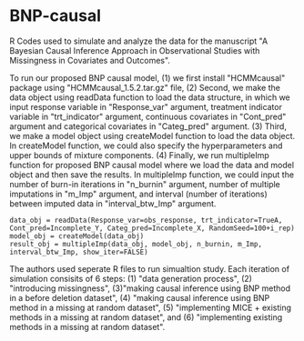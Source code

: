 # BNP-causal
R Codes used to simulate and analyze the data for the manuscript "A Bayesian Causal Inference Approach in Observational Studies with Missingness in Covariates and Outcomes".


To run our proposed BNP causal model, (1) we first install "HCMMcausal" package using "HCMMcausal_1.5.2.tar.gz" file, (2) Second, we make the data object using readData function to load the data structure, in which we input response variable in "Response_var" argument, treatment indicator variable in "trt_indicator" argument, continuous covariates in "Cont_pred" argument and categorical covariates in "Categ_pred" argument. (3) Third, we make a model object using createModel function to load the data object. In createModel function, we could also specify the hyperparameters and upper bounds of mixture components. (4) Finally, we run multipleImp function for proposed BNP causal model where we load the data and model object and then save the results. In multipleImp function, we could input the number of burn-in iterations in "n_burnin" argument, number of multiple imputations in "m_Imp" argument, and interval (number of iterations) between imputed data in "interval_btw_Imp" argument.


```
data_obj = readData(Response_var=obs_response, trt_indicator=TrueA, Cont_pred=Incomplete_Y, Categ_pred=Incomplete_X, RandomSeed=100+i_rep)
model_obj = createModel(data_obj)	
result_obj = multipleImp(data_obj, model_obj, n_burnin, m_Imp, interval_btw_Imp, show_iter=FALSE)
```

The authors used seperate R files to run simualtion study. Each iteration of simulation consisits of 6 steps: (1) "data generation process", (2) "introducing missingness", (3)"making causal inference using BNP method in a before deletion dataset", (4) "making causal inference using BNP method in a missing at random dataset", (5) "implementing MICE + existing methods in a missing at random dataset", and (6) "implementing existing methods in a missing at random dataset". 
